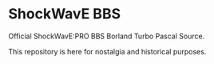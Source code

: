 # ShockWavE BBS
Official ShockWavE:PRO BBS Borland Turbo Pascal Source. 

This repository is here for nostalgia and historical purposes. 
